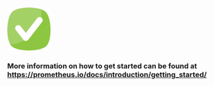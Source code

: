 <br>

<img src="./assets/done.png" alt="drawing" width="100"/> 

<br>

### More information on how to get started can be found at https://prometheus.io/docs/introduction/getting_started/
